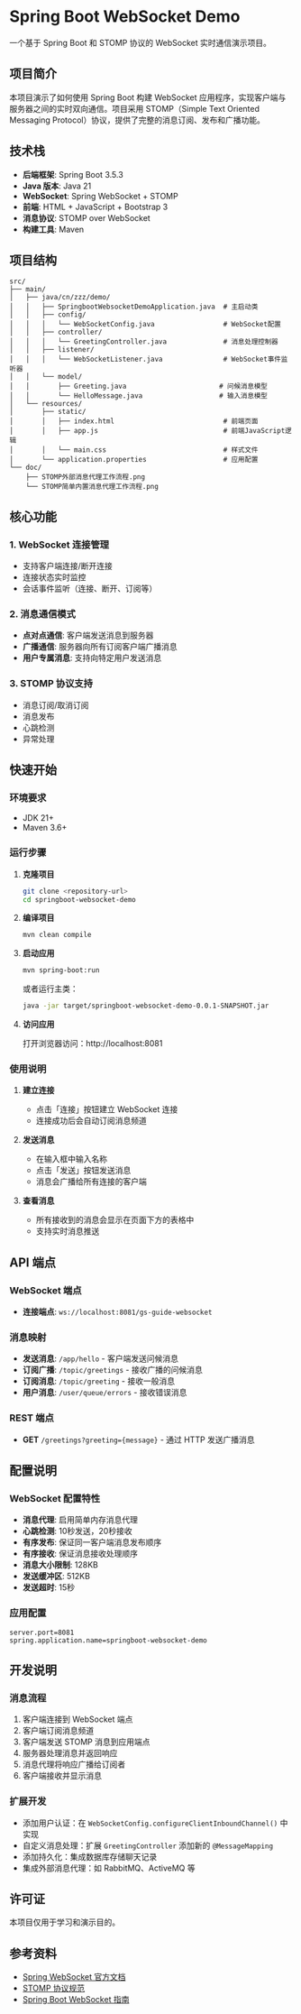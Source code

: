# Spring Boot WebSocket Demo

一个基于 Spring Boot 和 STOMP 协议的 WebSocket 实时通信演示项目。

## 项目简介

本项目演示了如何使用 Spring Boot 构建 WebSocket 应用程序，实现客户端与服务器之间的实时双向通信。项目采用 STOMP（Simple Text Oriented Messaging Protocol）协议，提供了完整的消息订阅、发布和广播功能。

## 技术栈

- **后端框架**: Spring Boot 3.5.3
- **Java 版本**: Java 21
- **WebSocket**: Spring WebSocket + STOMP
- **前端**: HTML + JavaScript + Bootstrap 3
- **消息协议**: STOMP over WebSocket
- **构建工具**: Maven

## 项目结构

```
src/
├── main/
│   ├── java/cn/zzz/demo/
│   │   ├── SpringbootWebsocketDemoApplication.java  # 主启动类
│   │   ├── config/
│   │   │   └── WebSocketConfig.java                 # WebSocket配置
│   │   ├── controller/
│   │   │   └── GreetingController.java              # 消息处理控制器
│   │   ├── listener/
│   │   │   └── WebSocketListener.java               # WebSocket事件监听器
│   │   └── model/
│   │       ├── Greeting.java                       # 问候消息模型
│   │       └── HelloMessage.java                   # 输入消息模型
│   └── resources/
│       ├── static/
│       │   ├── index.html                           # 前端页面
│       │   ├── app.js                               # 前端JavaScript逻辑
│       │   └── main.css                             # 样式文件
│       └── application.properties                   # 应用配置
└── doc/
    ├── STOMP外部消息代理工作流程.png
    └── STOMP简单内置消息代理工作流程.png
```

## 核心功能

### 1. WebSocket 连接管理
- 支持客户端连接/断开连接
- 连接状态实时监控
- 会话事件监听（连接、断开、订阅等）

### 2. 消息通信模式
- **点对点通信**: 客户端发送消息到服务器
- **广播通信**: 服务器向所有订阅客户端广播消息
- **用户专属消息**: 支持向特定用户发送消息

### 3. STOMP 协议支持
- 消息订阅/取消订阅
- 消息发布
- 心跳检测
- 异常处理

## 快速开始

### 环境要求
- JDK 21+
- Maven 3.6+

### 运行步骤

1. **克隆项目**
   ```bash
   git clone <repository-url>
   cd springboot-websocket-demo
   ```

2. **编译项目**
   ```bash
   mvn clean compile
   ```

3. **启动应用**
   ```bash
   mvn spring-boot:run
   ```
   
   或者运行主类：
   ```bash
   java -jar target/springboot-websocket-demo-0.0.1-SNAPSHOT.jar
   ```

4. **访问应用**
   
   打开浏览器访问：http://localhost:8081

### 使用说明

1. **建立连接**
   - 点击「连接」按钮建立 WebSocket 连接
   - 连接成功后会自动订阅消息频道

2. **发送消息**
   - 在输入框中输入名称
   - 点击「发送」按钮发送消息
   - 消息会广播给所有连接的客户端

3. **查看消息**
   - 所有接收到的消息会显示在页面下方的表格中
   - 支持实时消息推送

## API 端点

### WebSocket 端点
- **连接端点**: `ws://localhost:8081/gs-guide-websocket`

### 消息映射
- **发送消息**: `/app/hello` - 客户端发送问候消息
- **订阅广播**: `/topic/greetings` - 接收广播的问候消息
- **订阅消息**: `/topic/greeting` - 接收一般消息
- **用户消息**: `/user/queue/errors` - 接收错误消息

### REST 端点
- **GET** `/greetings?greeting={message}` - 通过 HTTP 发送广播消息

## 配置说明

### WebSocket 配置特性
- **消息代理**: 启用简单内存消息代理
- **心跳检测**: 10秒发送，20秒接收
- **有序发布**: 保证同一客户端消息发布顺序
- **有序接收**: 保证消息接收处理顺序
- **消息大小限制**: 128KB
- **发送缓冲区**: 512KB
- **发送超时**: 15秒

### 应用配置
```properties
server.port=8081
spring.application.name=springboot-websocket-demo
```

## 开发说明

### 消息流程
1. 客户端连接到 WebSocket 端点
2. 客户端订阅消息频道
3. 客户端发送 STOMP 消息到应用端点
4. 服务器处理消息并返回响应
5. 消息代理将响应广播给订阅者
6. 客户端接收并显示消息

### 扩展开发
- 添加用户认证：在 `WebSocketConfig.configureClientInboundChannel()` 中实现
- 自定义消息处理：扩展 `GreetingController` 添加新的 `@MessageMapping`
- 添加持久化：集成数据库存储聊天记录
- 集成外部消息代理：如 RabbitMQ、ActiveMQ 等

## 许可证

本项目仅用于学习和演示目的。

## 参考资料

- [Spring WebSocket 官方文档](https://docs.spring.io/spring-framework/reference/web/websocket/)
- [STOMP 协议规范](https://stomp.github.io/)
- [Spring Boot WebSocket 指南](https://spring.io/guides/gs/messaging-stomp-websocket/)